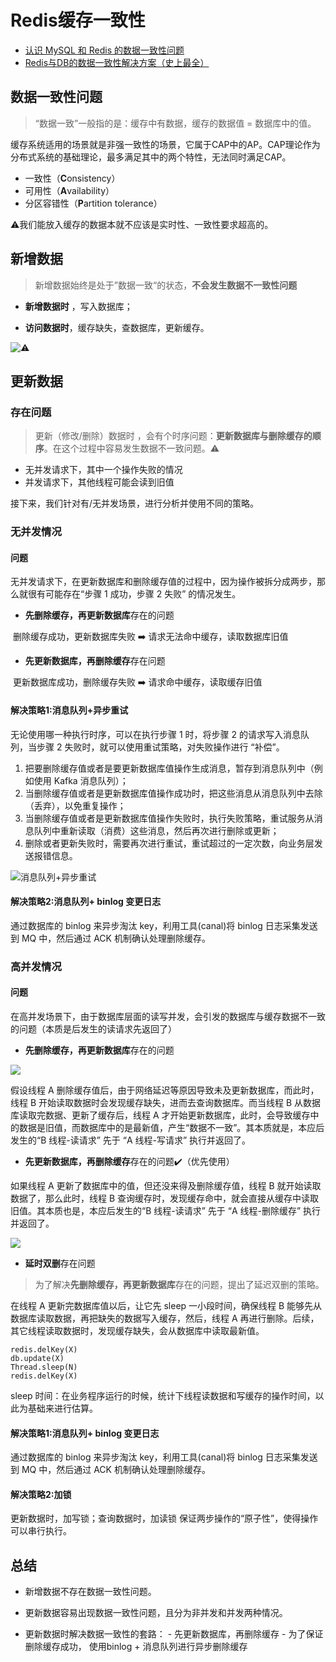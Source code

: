 # Redis缓存一致性

- [认识 MySQL 和 Redis 的数据一致性问题](http://learn.lianglianglee.com/%E6%96%87%E7%AB%A0/%E8%AE%A4%E8%AF%86%20MySQL%20%E5%92%8C%20Redis%20%E7%9A%84%E6%95%B0%E6%8D%AE%E4%B8%80%E8%87%B4%E6%80%A7%E9%97%AE%E9%A2%98.md)
- [Redis与DB的数据一致性解决方案（史上最全）](https://www.cnblogs.com/crazymakercircle/p/14853622.html)

## 数据一致性问题

> “数据一致”一般指的是：缓存中有数据，缓存的数据值 = 数据库中的值。

缓存系统适用的场景就是非强一致性的场景，它属于CAP中的AP。CAP理论作为分布式系统的基础理论，最多满足其中的两个特性，无法同时满足CAP。

- 一致性（**C**onsistency）
- 可用性（**A**vailability）
- 分区容错性（**P**artition tolerance）

⚠️我们能放入缓存的数据本就不应该是实时性、一致性要求超高的。

## 新增数据

> 新增数据始终是处于”数据一致“的状态，**不会发生数据不一致性问题**

- **新增数据时** ，写入数据库；

- **访问数据时**，缓存缺失，查数据库，更新缓存。

![⚠️](https://cdn.jsdelivr.net/gh/mouweng/FigureBed/img/202203311418612.jpg)

## 更新数据

### 存在问题

> 更新（修改/删除）数据时 ，会有个时序问题：**更新数据库与删除缓存的顺序**。在这个过程中容易发生数据不一致问题。⚠️

- 无并发请求下，其中一个操作失败的情况
- 并发请求下，其他线程可能会读到旧值

接下来，我们针对有/无并发场景，进行分析并使用不同的策略。

### 无并发情况

#### 问题

无并发请求下，在更新数据库和删除缓存值的过程中，因为操作被拆分成两步，那么就很有可能存在“步骤 1 成功，步骤 2 失败” 的情况发生。

- **先删除缓存，再更新数据库**存在的问题

​		删除缓存成功，更新数据库失败 ➡️ 请求无法命中缓存，读取数据库旧值

- **先更新数据库，再删除缓存**存在问题

​		更新数据库成功，删除缓存失败 ➡️ 请求命中缓存，读取缓存旧值

#### **解决策略1:消息队列+异步重试**

无论使用哪一种执行时序，可以在执行步骤 1 时，将步骤 2 的请求写入消息队列，当步骤 2 失败时，就可以使用重试策略，对失败操作进行 “补偿”。

1. 把要删除缓存值或者是要更新数据库值操作生成消息，暂存到消息队列中（例如使用 Kafka 消息队列）；
2. 当删除缓存值或者是更新数据库值操作成功时，把这些消息从消息队列中去除（丢弃），以免重复操作；
3. 当删除缓存值或者是更新数据库值操作失败时，执行失败策略，重试服务从消息队列中重新读取（消费）这些消息，然后再次进行删除或更新；
4. 删除或者更新失败时，需要再次进行重试，重试超过的一定次数，向业务层发送报错信息。

![消息队列+异步重试](https://cdn.jsdelivr.net/gh/mouweng/FigureBed/img/202203311433706.jpg)

#### **解决策略2:消息队列+ binlog 变更日志**

通过数据库的 binlog 来异步淘汰 key，利用工具(canal)将 binlog 日志采集发送到 MQ 中，然后通过 ACK 机制确认处理删除缓存。

### 高并发情况

#### 问题

在高并发场景下，由于数据库层面的读写并发，会引发的数据库与缓存数据不一致的问题（本质是后发生的读请求先返回了）

- **先删除缓存，再更新数据库**存在的问题

![](https://cdn.jsdelivr.net/gh/mouweng/FigureBed/img/202203311443954.jpg)

假设线程 A 删除缓存值后，由于网络延迟等原因导致未及更新数据库，而此时，线程 B 开始读取数据时会发现缓存缺失，进而去查询数据库。而当线程 B 从数据库读取完数据、更新了缓存后，线程 A 才开始更新数据库，此时，会导致缓存中的数据是旧值，而数据库中的是最新值，产生“数据不一致”。其本质就是，本应后发生的“B 线程-读请求” 先于 “A 线程-写请求” 执行并返回了。

- **先更新数据库，再删除缓存**存在的问题✔️（优先使用）

如果线程 A 更新了数据库中的值，但还没来得及删除缓存值，线程 B 就开始读取数据了，那么此时，线程 B 查询缓存时，发现缓存命中，就会直接从缓存中读取旧值。其本质也是，本应后发生的“B 线程-读请求” 先于 “A 线程-删除缓存” 执行并返回了。

![](https://cdn.jsdelivr.net/gh/mouweng/FigureBed/img/202203311446981.jpg)

- **延时双删**存在问题

> 为了解决**先删除缓存，再更新数据库**存在的问题，提出了延迟双删的策略。

在线程 A 更新完数据库值以后，让它先 sleep 一小段时间，确保线程 B 能够先从数据库读取数据，再把缺失的数据写入缓存，然后，线程 A 再进行删除。后续，其它线程读取数据时，发现缓存缺失，会从数据库中读取最新值。

 ```redis
 redis.delKey(X)
 db.update(X)
 Thread.sleep(N)
 redis.delKey(X)
 ```

sleep 时间：在业务程序运行的时候，统计下线程读数据和写缓存的操作时间，以此为基础来进行估算。

#### 解决策略1:消息队列+ binlog 变更日志

通过数据库的 binlog 来异步淘汰 key，利用工具(canal)将 binlog 日志采集发送到 MQ 中，然后通过 ACK 机制确认处理删除缓存。

#### 解决策略2:加锁

更新数据时，加写锁；查询数据时，加读锁 保证两步操作的“原子性”，使得操作可以串行执行。

## 总结

- 新增数据不存在数据一致性问题。

- 更新数据容易出现数据一致性问题，且分为非并发和并发两种情况。

- 更新数据时解决数据一致性的套路：
  		 - 先更新数据库，再删除缓存
  		 - 为了保证删除缓存成功， 使用binlog + 消息队列进行异步删除缓存

